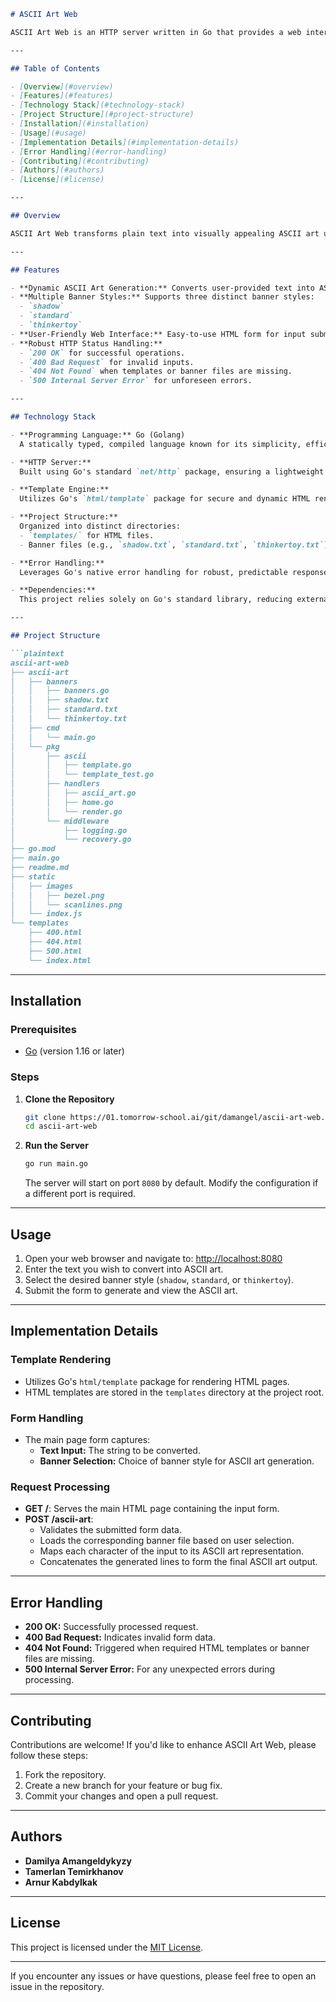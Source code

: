 ```markdown
# ASCII Art Web

ASCII Art Web is an HTTP server written in Go that provides a web interface for generating ASCII art from user input using various banner styles. This project enhances the original ascii-art tool by offering multiple banner options: `shadow`, `standard`, and `thinkertoy`.

---

## Table of Contents

- [Overview](#overview)
- [Features](#features)
- [Technology Stack](#technology-stack)
- [Project Structure](#project-structure)
- [Installation](#installation)
- [Usage](#usage)
- [Implementation Details](#implementation-details)
- [Error Handling](#error-handling)
- [Contributing](#contributing)
- [Authors](#authors)
- [License](#license)

---

## Overview

ASCII Art Web transforms plain text into visually appealing ASCII art using pre-defined banner templates. It leverages Go's powerful standard library for HTTP handling and template rendering, ensuring a responsive and robust user experience.

---

## Features

- **Dynamic ASCII Art Generation:** Converts user-provided text into ASCII art.
- **Multiple Banner Styles:** Supports three distinct banner styles:
  - `shadow`
  - `standard`
  - `thinkertoy`
- **User-Friendly Web Interface:** Easy-to-use HTML form for input submission.
- **Robust HTTP Status Handling:** 
  - `200 OK` for successful operations.
  - `400 Bad Request` for invalid inputs.
  - `404 Not Found` when templates or banner files are missing.
  - `500 Internal Server Error` for unforeseen errors.

---

## Technology Stack

- **Programming Language:** Go (Golang)  
  A statically typed, compiled language known for its simplicity, efficiency, and strong concurrency support.

- **HTTP Server:**  
  Built using Go's standard `net/http` package, ensuring a lightweight and efficient server implementation.

- **Template Engine:**  
  Utilizes Go's `html/template` package for secure and dynamic HTML rendering.

- **Project Structure:**  
  Organized into distinct directories:
  - `templates/` for HTML files.
  - Banner files (e.g., `shadow.txt`, `standard.txt`, `thinkertoy.txt`) managed as per the project's logic.

- **Error Handling:**  
  Leverages Go's native error handling for robust, predictable responses in various scenarios.

- **Dependencies:**  
  This project relies solely on Go's standard library, reducing external dependencies and simplifying deployment.

---

## Project Structure

```plaintext
ascii-art-web
├── ascii-art
│   ├── banners
│   │   ├── banners.go
│   │   ├── shadow.txt
│   │   ├── standard.txt
│   │   └── thinkertoy.txt
│   ├── cmd
│   │   └── main.go
│   └── pkg
│       ├── ascii
│       │   ├── template.go
│       │   └── template_test.go
│       ├── handlers
│       │   ├── ascii_art.go
│       │   ├── home.go
│       │   └── render.go
│       └── middleware
│           ├── logging.go
│           └── recovery.go
├── go.mod
├── main.go
├── readme.md
├── static
│   ├── images
│   │   ├── bezel.png
│   │   └── scanlines.png
│   └── index.js
└── templates
    ├── 400.html
    ├── 404.html
    ├── 500.html
    └── index.html
```

---

## Installation

### Prerequisites

- [Go](https://golang.org/dl/) (version 1.16 or later)

### Steps

1. **Clone the Repository**
   ```bash
   git clone https://01.tomorrow-school.ai/git/damangel/ascii-art-web.git
   cd ascii-art-web
   ```

2. **Run the Server**
   ```bash
   go run main.go
   ```
   The server will start on port `8080` by default. Modify the configuration if a different port is required.

---

## Usage

1. Open your web browser and navigate to: [http://localhost:8080](http://localhost:8080)
2. Enter the text you wish to convert into ASCII art.
3. Select the desired banner style (`shadow`, `standard`, or `thinkertoy`).
4. Submit the form to generate and view the ASCII art.

---

## Implementation Details

### Template Rendering

- Utilizes Go's `html/template` package for rendering HTML pages.
- HTML templates are stored in the `templates` directory at the project root.

### Form Handling

- The main page form captures:
  - **Text Input:** The string to be converted.
  - **Banner Selection:** Choice of banner style for ASCII art generation.

### Request Processing

- **GET /**: Serves the main HTML page containing the input form.
- **POST /ascii-art**:
  - Validates the submitted form data.
  - Loads the corresponding banner file based on user selection.
  - Maps each character of the input to its ASCII art representation.
  - Concatenates the generated lines to form the final ASCII art output.
  
---

## Error Handling

- **200 OK:** Successfully processed request.
- **400 Bad Request:** Indicates invalid form data.
- **404 Not Found:** Triggered when required HTML templates or banner files are missing.
- **500 Internal Server Error:** For any unexpected errors during processing.

---

## Contributing

Contributions are welcome! If you'd like to enhance ASCII Art Web, please follow these steps:

1. Fork the repository.
2. Create a new branch for your feature or bug fix.
3. Commit your changes and open a pull request.

---

## Authors

- **Damilya Amangeldykyzy**
- **Tamerlan Temirkhanov**
- **Arnur Kabdylkak**

---

## License

This project is licensed under the [MIT License](LICENSE).

---

If you encounter any issues or have questions, please feel free to open an issue in the repository.
```
